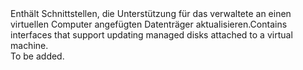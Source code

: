 <Namespace Name="Microsoft.Azure.Management.Compute.Fluent.Disk.Update">
  <Docs>
    <summary><span data-ttu-id="94c71-101">Enthält Schnittstellen, die Unterstützung für das verwaltete an einen virtuellen Computer angefügten Datenträger aktualisieren.</span><span class="sxs-lookup"><span data-stu-id="94c71-101">Contains interfaces that support updating managed disks attached to a virtual machine.</span></span></summary> 
    <remarks>To be added.</remarks>
  </Docs>
</Namespace>
